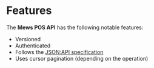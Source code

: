 # Features

The __Mews POS API__ has the following notable features:

- Versioned
- Authenticated
- Follows the [JSON:API specification](https://jsonapi.org/)
- Uses cursor pagination (depending on the operation)
